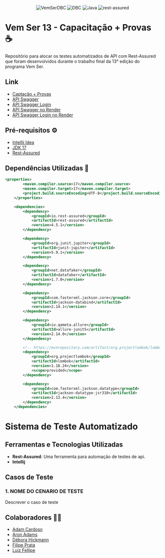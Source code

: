 <div align="center">
  <img alt="VemSerDBC" src="https://img.shields.io/badge/Vem Ser 13-00599C?style=for-the-badge&logo=java&logoColor=white">
  <img alt="DBC" src="https://img.shields.io/badge/DBC-00599C?style=for-the-badge&logo=java&logoColor=white">
  <img alt="Java" src="https://img.shields.io/badge/Java-Ff0000?style=for-the-badge&logo=coffeescript&logoColor=white">
  <img alt="rest-assured" src="https://img.shields.io/badge/rest--assured-512DA8?style=for-the-badge&logo=selenium&logoColor=white">
</div>


# Vem Ser 13 - Capacitação + Provas ☕

Repositório para alocar os testes automatizados de API com Rest-Assured que foram desenvolvidos durante o trabalho final da 13° edição do programa Vem Ser.

## Link
- [Captação + Provas](http://vemser-dbc.dbccompany.com.br:39000/vemser/vemser-front)
- [API Swagger](http://vemser-dbc.dbccompany.com.br:39000/vemser/captacao-back/swagger-ui/index.html)
- [API Swagger Login](http://vemser-dbc.dbccompany.com.br:39000/vemser/usuario-back/swagger-ui/index.html)
- [API Swagger no Render](https://captacao-back-release.onrender.com/swagger-ui/index.html#/Questão/criarQuestaoPratica)
- [API Swagger Login no Render](https://usuario-back.onrender.com/swagger-ui/index.html#/)


## Pré-requisitos ⚙️

- [Intellij Idea](https://www.jetbrains.com/idea/)
- [JDK 17](https://www.oracle.com/java/technologies/downloads/)
- [Rest-Assured](https://rest-assured.io)




## Dependências Utilizadas 👀

```pom.xml
<properties>
        <maven.compiler.source>17</maven.compiler.source>
        <maven.compiler.target>17</maven.compiler.target>
        <project.build.sourceEncoding>UTF-8</project.build.sourceEncoding>
    </properties>

    <dependencies>
        <dependency>
            <groupId>io.rest-assured</groupId>
            <artifactId>rest-assured</artifactId>
            <version>4.5.1</version>
        </dependency>

        <dependency>
            <groupId>org.junit.jupiter</groupId>
            <artifactId>junit-jupiter</artifactId>
            <version>5.9.1</version>
        </dependency>

        <dependency>
            <groupId>net.datafaker</groupId>
            <artifactId>datafaker</artifactId>
            <version>1.7.0</version>
        </dependency>

        <dependency>
            <groupId>com.fasterxml.jackson.core</groupId>
            <artifactId>jackson-databind</artifactId>
            <version>2.14.1</version>
        </dependency>

        <dependency>
            <groupId>io.qameta.allure</groupId>
            <artifactId>allure-junit5</artifactId>
            <version>2.14.0</version>
        </dependency>

        <!-- https://mvnrepository.com/artifact/org.projectlombok/lombok -->
        <dependency>
            <groupId>org.projectlombok</groupId>
            <artifactId>lombok</artifactId>
            <version>1.18.24</version>
            <scope>provided</scope>
        </dependency>

        <dependency>
            <groupId>com.fasterxml.jackson.datatype</groupId>
            <artifactId>jackson-datatype-jsr310</artifactId>
            <version>2.13.4</version>
        </dependency>
    </dependencies>
```

# Sistema de Teste Automatizado

## Ferramentas e Tecnologias Utilizadas

- **Rest-Assured**: Uma ferramenta para automação de testes de api.
- **Intellij**

## Casos de Teste

### 1. NOME DO CENARIO DE TESTE
Descrever o caso de teste


## Colaboradores 🧑‍💻

- [Adam Cardoso](https://github.com/adamcardoso)
- [Aron Adams](https://github.com/AronAdamsRapetto)
- [Débora Hickmann](https://github.com/Deboraaahickmann)
- [Filipe Prata](https://github.com/FilipePrata)
- [Luiz Fellipe](https://github.com/luizfdarb)
